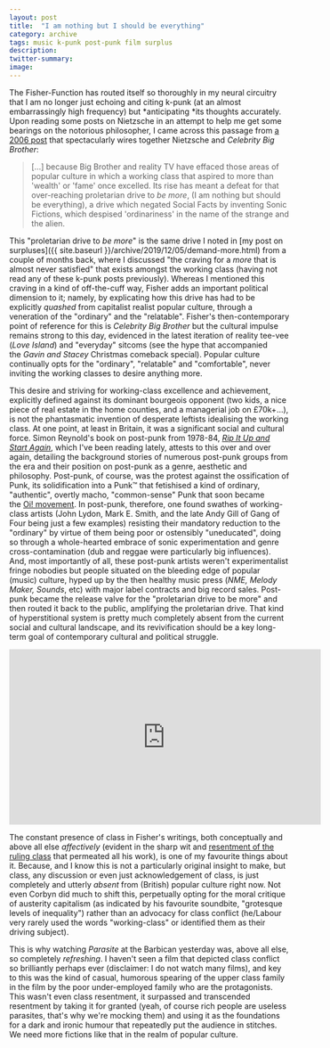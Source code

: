 ```yaml
---
layout: post
title:  "I am nothing but I should be everything"
category: archive
tags: music k-punk post-punk film surplus
description:
twitter-summary:
image:
---
```


The Fisher-Function has routed itself so thoroughly in my neural circuitry that I am no longer just echoing and citing k-punk (at an almost embarrassingly high frequency) but *anticipating *its thoughts accurately. Upon reading some posts on Nietzsche in an attempt to help me get some bearings on the notorious philosopher, I came across this passage from [a 2006 post](http://k-punk.abstractdynamics.org/archives/007348.html) that spectacularly wires together Nietzsche and *Celebrity Big Brother*:
<!--description-->

> [...] because Big Brother and reality TV have effaced those areas of popular culture in which a working class that aspired to more than 'wealth' or 'fame' once excelled. Its rise has meant a defeat for that over-reaching proletarian drive to *be more*, (I am nothing but should be everything), a drive which negated Social Facts by inventing Sonic Fictions, which despised 'ordinariness' in the name of the strange and the alien.

This "proletarian drive to *be more*" is the same drive I noted in [my post on surpluses]({{ site.baseurl }}/archive/2019/12/05/demand-more.html) from a couple of months back, where I discussed "the craving for a *more* that is almost never satisfied" that exists amongst the working class (having not read any of these k-punk posts previously). Whereas I mentioned this craving in a kind of off-the-cuff way, Fisher adds an important political dimension to it; namely, by explicating how this drive has had to be explicitly *quashed* from capitalist realist popular culture, through a veneration of the "ordinary" and the "relatable". Fisher's then-contemporary point of reference for this is *Celebrity Big Brother* but the cultural impulse remains strong to this day, evidenced in the latest iteration of reality tee-vee (*Love Island*) and "everyday" sitcoms (see the hype that accompanied the *Gavin and Stacey* Christmas comeback special). Popular culture continually opts for the "ordinary", "relatable" and "comfortable", never inviting the working classes to desire anything more.

This desire and striving for working-class excellence and achievement, explicitly defined against its dominant bourgeois opponent (two kids, a nice piece of real estate in the home counties, and a managerial job on £70k+...), is not the phantasmatic invention of desperate leftists idealising the working class. At one point, at least in Britain, it was a significant social and cultural force. Simon Reynold's book on post-punk from 1978-84, *[Rip It Up and Start Again](https://www.faber.co.uk/9780571215706-rip-it-up-and-start-again.html)*, which I've been reading lately, attests to this over and over again, detailing the background stories of numerous post-punk groups from the era and their position on post-punk as a genre, aesthetic and philosophy. Post-punk, of course, was the protest against the ossification of Punk, its solidification into a Punk™ that fetishised a kind of ordinary, "authentic", overtly macho, "common-sense" Punk that soon became the [Oi! movement](https://en.wikipedia.org/wiki/Oi!). In post-punk, therefore, one found swathes of working-class artists (John Lydon, Mark E. Smith, and the late Andy Gill of Gang of Four being just a few examples) resisting their mandatory reduction to the "ordinary" by virtue of them being poor or ostensibly "uneducated", doing so through a whole-hearted embrace of sonic experimentation and genre cross-contamination (dub and reggae were particularly big influences). And, most importantly of all, these post-punk artists weren't experimentalist fringe nobodies but people situated on the bleeding edge of popular (music) culture, hyped up by the then healthy music press (*NME, Melody Maker, Sounds*, etc) with major label contracts and big record sales. Post-punk became the release valve for the "proletarian drive to be more" and then routed it back to the public, amplifying the proletarian drive. That kind of hyperstitional system is pretty much completely absent from the current social and cultural landscape, and its revivification should be a key long-term goal of contemporary cultural and political struggle.  

<iframe allow="accelerometer; autoplay; encrypted-media; gyroscope; picture-in-picture" frameborder="0" height="315" src="https://www.youtube.com/embed/OpTnE8DT9wU" width="560" ></iframe>
<br/>

The constant presence of class in Fisher's writings, both conceptually and above all else *affectively* (evident in the sharp wit and [resentment of the ruling class](http://k-punk.abstractdynamics.org/archives/009421.html) that permeated all his work), is one of my favourite things about it. Because, and I know this is not a particularly original insight to make, but class, any discussion or even just acknowledgement of class, is just completely and utterly *absent* from (British) popular culture right now. Not even Corbyn did much to shift this, perpetually opting for the moral critique of austerity capitalism (as indicated by his favourite soundbite, "grotesque levels of inequality") rather than an advocacy for class conflict (he/Labour very rarely used the words "working-class" or identified them as their driving subject).

This is why watching *Parasite* at the Barbican yesterday was, above all else, so completely *refreshing*. I haven't seen a film that depicted class conflict so brilliantly perhaps ever (disclaimer: I do not watch many films), and key to this was the kind of casual, humorous spearing of the upper class family in the film by the poor under-employed family who are the protagonists. This wasn't even class resentment, it surpassed and transcended resentment by taking it for granted (yeah, of course rich people are useless parasites, that's why we're mocking them) and using it as the foundations for a dark and ironic humour that repeatedly put the audience in stitches. We need more fictions like that in the realm of popular culture.
